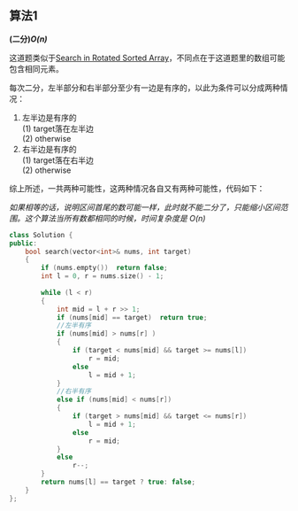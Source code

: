 ## 算法1

**(二分)*O(n)***

这道题类似于[Search in Rotated Sorted Array](../0033&#32;Search&#32;in&#32;Rotated&#32;Sorted&#32;Array/README.md)，不同点在于这道题里的数组可能包含相同元素。<br>

每次二分，左半部分和右半部分至少有一边是有序的，以此为条件可以分成两种情况：
1. 左半边是有序的<br>
    (1) target落在左半边<br>
    (2) otherwise<br>
2. 右半边是有序的<br>
    (1) target落在右半边<br>
    (2) otherwise<br>
    
综上所述，一共两种可能性，这两种情况各自又有两种可能性，代码如下：

*如果相等的话，说明区间首尾的数可能一样，此时就不能二分了，只能缩小区间范围。这个算法当所有数都相同的时候，时间复杂度是 O(n)*

```CPP
class Solution {
public:
    bool search(vector<int>& nums, int target) 
    {
        if (nums.empty())  return false;
        int l = 0, r = nums.size() - 1;
        
        while (l < r)
        {
            int mid = l + r >> 1;
            if (nums[mid] == target)  return true;
            //左半有序
            if (nums[mid] > nums[r] )
            {
                if (target < nums[mid] && target >= nums[l])
                    r = mid;
                else
                    l = mid + 1;
            }
            //右半有序
            else if (nums[mid] < nums[r]) 
            {
                if (target > nums[mid] && target <= nums[r])
                    l = mid + 1;
                else
                    r = mid;
            }
            else
                r--;
        }
        return nums[l] == target ? true: false;
    }
};
```

```Python
```